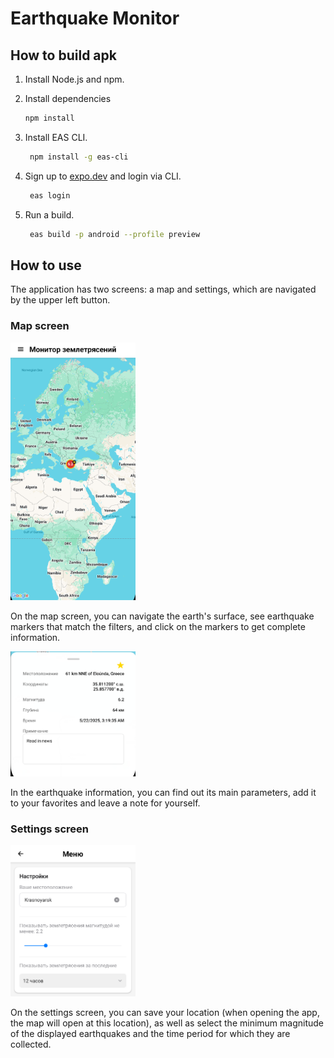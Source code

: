 # Earthquake Monitor

## How to build apk

1. Install Node.js and npm.

2. Install dependencies

   ```bash
   npm install
   ```

3. Install EAS CLI.

   ```bash
    npm install -g eas-cli
   ```

4. Sign up to [expo.dev](https://expo.dev) and login via CLI.

   ```bash
    eas login
   ```

5. Run a build.

   ```bash
    eas build -p android --profile preview
   ```

## How to use

The application has two screens: a map and settings, which are navigated by the upper left button.

### Map screen

<img src="assets/images/image.png" alt="map screen" width="200"/>

On the map screen, you can navigate the earth's surface, see earthquake markers that match the filters, and click on the markers to get complete information.

<img src="assets/images/image2.png" alt="earthquake info" width="200"/>

In the earthquake information, you can find out its main parameters, add it to your favorites and leave a note for yourself.

### Settings screen

<img src="assets/images/image3.png" alt="settings screen" width="200"/>

On the settings screen, you can save your location (when opening the app, the map will open at this location), as well as select the minimum magnitude of the displayed earthquakes and the time period for which they are collected.
